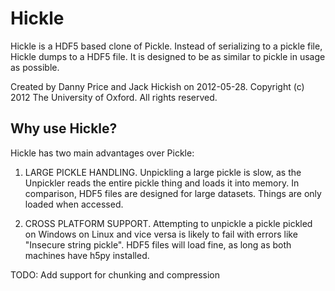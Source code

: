 Hickle
======

Hickle is a HDF5 based clone of Pickle. Instead of serializing to a pickle file,
Hickle dumps to a HDF5 file. It is designed to be as similar to pickle in usage as possible.

Created by Danny Price and Jack Hickish on 2012-05-28.
Copyright (c) 2012 The University of Oxford. All rights reserved.

Why use Hickle?
---------------

Hickle has two main advantages over Pickle:

1) LARGE PICKLE HANDLING. Unpickling a large pickle is slow, as the Unpickler reads the entire pickle 
thing and loads it into memory. In comparison, HDF5 files are designed for large datasets. Things are 
only loaded when accessed. 

2) CROSS PLATFORM SUPPORT. Attempting to unpickle a pickle pickled on Windows on Linux and vice versa
is likely to fail with errors like "Insecure string pickle". HDF5 files will load fine, as long as
both machines have h5py installed.

TODO: Add support for chunking and compression
